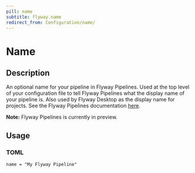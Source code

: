 ```yaml
---
pill: name
subtitle: flyway.name
redirect_from: Configuration/name/
---
```


# Name

## Description

An optional name for your pipeline in Flyway Pipelines. Used at the top level of your configuration file to tell Flyway
Pipelines what the display name of your pipeline is. Also used by Flyway Desktop as the display name for projects.
See the Flyway Pipelines documentation [here](https://red-gate.com/flyway/pipelines/documentation).

**Note:** Flyway Pipelines is currently in
preview.

## Usage

### TOML
```properties
name = "My Flyway Pipeline"
```
